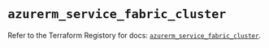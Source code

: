 # `azurerm_service_fabric_cluster`

Refer to the Terraform Registory for docs: [`azurerm_service_fabric_cluster`](https://registry.terraform.io/providers/hashicorp/azurerm/3.69.0/docs/resources/service_fabric_cluster).
